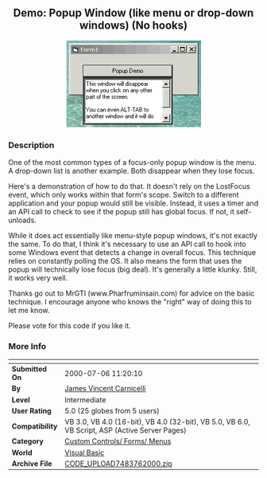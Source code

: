 ﻿<div align="center">

## Demo: Popup Window \(like menu or drop\-down windows\) \(No hooks\)

<img src="PIC2000761220527586.gif">
</div>

### Description

One of the most common types of a focus-only popup window is the menu. A drop-down list is another example. Both disappear when they lose focus.

<P>Here's a demonstration of how to do that. It doesn't rely on the LostFocus event, which only works within that form's scope. Switch to a different application and your popup would still be visible. Instead, it uses a timer and an API call to check to see if the popup still has global focus. If not, it self-unloads.

<P>While it does act essentially like menu-style popup windows, it's not exactly the same. To do that, I think it's necessary to use an API call to hook into some Windows event that detects a change in overall focus. This technique relies on constantly polling the OS. It also means the form that uses the popup will technically lose focus (big deal). It's generally a little klunky. Still, it works very well.

<P>Thanks go out to MrGTI (www.Pharfruminsain.com) for advice on the basic technique. I encourage anyone who knows the "right" way of doing this to let me know.

<P>Please vote for this code if you like it.
 
### More Info
 


<span>             |<span>
---                |---
**Submitted On**   |2000-07-06 11:20:10
**By**             |[James Vincent Carnicelli](https://github.com/Planet-Source-Code/PSCIndex/blob/master/ByAuthor/james-vincent-carnicelli.md)
**Level**          |Intermediate
**User Rating**    |5.0 (25 globes from 5 users)
**Compatibility**  |VB 3\.0, VB 4\.0 \(16\-bit\), VB 4\.0 \(32\-bit\), VB 5\.0, VB 6\.0, VB Script, ASP \(Active Server Pages\) 
**Category**       |[Custom Controls/ Forms/  Menus](https://github.com/Planet-Source-Code/PSCIndex/blob/master/ByCategory/custom-controls-forms-menus__1-4.md)
**World**          |[Visual Basic](https://github.com/Planet-Source-Code/PSCIndex/blob/master/ByWorld/visual-basic.md)
**Archive File**   |[CODE\_UPLOAD7483762000\.zip](https://github.com/Planet-Source-Code/james-vincent-carnicelli-demo-popup-window-like-menu-or-drop-down-windows-no-hooks__1-9552/archive/master.zip)








